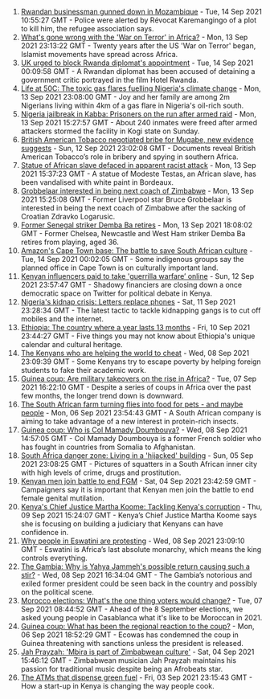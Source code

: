 1. [Rwandan businessman gunned down in Mozambique](https://www.bbc.co.uk/news/world-africa-58557350?at_medium=RSS&at_campaign=KARANGA) - Tue, 14 Sep 2021 10:55:27 GMT - Police were alerted by Révocat Karemangingo of a plot to kill him, the refugee association says.
2. [What's gone wrong with the 'War on Terror' in Africa?](https://www.bbc.co.uk/news/world-africa-58552058?at_medium=RSS&at_campaign=KARANGA) - Mon, 13 Sep 2021 23:13:22 GMT - Twenty years after the US 'War on Terror' began, Islamist movements have spread across Africa.
3. [UK urged to block Rwanda diplomat's appointment](https://www.bbc.co.uk/news/uk-politics-58549303?at_medium=RSS&at_campaign=KARANGA) - Tue, 14 Sep 2021 00:09:58 GMT - A Rwandan diplomat has been accused of detaining a government critic portrayed in the film Hotel Rwanda.
4. [Life at 50C: The toxic gas flares fuelling Nigeria's climate change](https://www.bbc.co.uk/news/world-africa-58549010?at_medium=RSS&at_campaign=KARANGA) - Mon, 13 Sep 2021 23:08:00 GMT - Joy and her family are among 2m Nigerians living within 4km of a gas flare in Nigeria's oil-rich south.
5. [Nigeria jailbreak in Kabba: Prisoners on the run after armed raid](https://www.bbc.co.uk/news/world-africa-58549061?at_medium=RSS&at_campaign=KARANGA) - Mon, 13 Sep 2021 15:27:57 GMT - About 240 inmates were freed after armed attackers stormed the facility in Kogi state on Sunday.
6. [British American Tobacco negotiated bribe for Mugabe, new evidence suggests](https://www.bbc.co.uk/news/world-58517339?at_medium=RSS&at_campaign=KARANGA) - Sun, 12 Sep 2021 23:02:08 GMT - Documents reveal British American Tobacco’s role in bribery and spying in southern Africa.
7. [Statue of African slave defaced in apparent racist attack](https://www.bbc.co.uk/news/world-europe-58549730?at_medium=RSS&at_campaign=KARANGA) - Mon, 13 Sep 2021 15:37:23 GMT - A statue of Modeste Testas, an African slave, has been vandalised with white paint in Bordeaux.
8. [Grobbelaar interested in being next coach of Zimbabwe](https://www.bbc.co.uk/sport/africa/58547014?at_medium=RSS&at_campaign=KARANGA) - Mon, 13 Sep 2021 15:25:08 GMT - Former Liverpool star Bruce Grobbelaar is interested in being the next coach of Zimbabwe after the sacking of Croatian Zdravko Logarusic.
9. [Former Senegal striker Demba Ba retires](https://www.bbc.co.uk/sport/football/58551909?at_medium=RSS&at_campaign=KARANGA) - Mon, 13 Sep 2021 18:08:02 GMT - Former Chelsea, Newcastle and West Ham striker Demba Ba retires from playing, aged 36.
10. [Amazon's Cape Town base: The battle to save South African culture](https://www.bbc.co.uk/news/world-africa-58528348?at_medium=RSS&at_campaign=KARANGA) - Tue, 14 Sep 2021 00:02:05 GMT - Some indigenous groups say the planned office in Cape Town is on culturally important land.
11. [Kenyan influencers paid to take 'guerrilla warfare’ online](https://www.bbc.co.uk/news/world-africa-58474936?at_medium=RSS&at_campaign=KARANGA) - Sun, 12 Sep 2021 23:57:47 GMT - Shadowy financiers are closing down a once democratic space on Twitter for political debate in Kenya.
12. [Nigeria's kidnap crisis: Letters replace phones](https://www.bbc.co.uk/news/world-africa-58506419?at_medium=RSS&at_campaign=KARANGA) - Sat, 11 Sep 2021 23:28:34 GMT - The latest tactic to tackle kidnapping gangs is to cut off mobiles and the internet.
13. [Ethiopia: The country where a year lasts 13 months](https://www.bbc.co.uk/news/world-africa-57443424?at_medium=RSS&at_campaign=KARANGA) - Fri, 10 Sep 2021 23:44:27 GMT - Five things you may not know about Ethiopia's unique calendar and cultural heritage.
14. [The Kenyans who are helping the world to cheat](https://www.bbc.co.uk/news/blogs-trending-58465189?at_medium=RSS&at_campaign=KARANGA) - Wed, 08 Sep 2021 23:09:39 GMT - Some Kenyans try to escape poverty by helping foreign students to fake their academic work.
15. [Guinea coup: Are military takeovers on the rise in Africa?](https://www.bbc.co.uk/news/world-africa-46783600?at_medium=RSS&at_campaign=KARANGA) - Tue, 07 Sep 2021 16:22:10 GMT - Despite a series of coups in Africa over the past few months, the longer trend down is downward.
16. [The South African farm turning flies into food for pets - and maybe people](https://www.bbc.co.uk/news/world-africa-58384761?at_medium=RSS&at_campaign=KARANGA) - Mon, 06 Sep 2021 23:54:43 GMT - A South African company is aiming to take advantage of a new interest in protein-rich insects.
17. [Guinea coup: Who is Col Mamady Doumbouya?](https://www.bbc.co.uk/news/world-africa-58461971?at_medium=RSS&at_campaign=KARANGA) - Wed, 08 Sep 2021 14:57:05 GMT - Col Mamady Doumbouya is a former French soldier who has fought in countries from Somalia to Afghanistan.
18. [South Africa danger zone: Living in a 'hijacked' building](https://www.bbc.co.uk/news/world-africa-58348750?at_medium=RSS&at_campaign=KARANGA) - Sun, 05 Sep 2021 23:08:25 GMT - Pictures of squatters in a South African inner city with high levels of crime, drugs and prostitution.
19. [Kenyan men join battle to end FGM](https://www.bbc.co.uk/news/world-africa-58200718?at_medium=RSS&at_campaign=KARANGA) - Sat, 04 Sep 2021 23:42:59 GMT - Campaigners say it is important that Kenyan men join the battle to end female genital mutilation.
20. [Kenya's Chief Justice Martha Koome: Tackling Kenya's corruption](https://www.bbc.co.uk/news/world-africa-58504720?at_medium=RSS&at_campaign=KARANGA) - Thu, 09 Sep 2021 15:24:07 GMT - Kenya’s Chief Justice Martha Koome says she is focusing on building a judiciary that Kenyans can have confidence in.
21. [Why people in Eswatini are protesting](https://www.bbc.co.uk/news/world-africa-58492598?at_medium=RSS&at_campaign=KARANGA) - Wed, 08 Sep 2021 23:09:10 GMT - Eswatini is Africa’s last absolute monarchy, which means the king controls everything.
22. [The Gambia: Why is Yahya Jammeh's possible return causing such a stir?](https://www.bbc.co.uk/news/world-africa-58493641?at_medium=RSS&at_campaign=KARANGA) - Wed, 08 Sep 2021 16:34:04 GMT - The Gambia’s notorious and exiled former president could be seen back in the country and possibly on the political scene.
23. [Morocco elections: What's the one thing voters would change?](https://www.bbc.co.uk/news/world-africa-58469670?at_medium=RSS&at_campaign=KARANGA) - Tue, 07 Sep 2021 08:44:52 GMT - Ahead of the 8 September elections, we asked young people in Casablanca what it's like to be Moroccan in 2021.
24. [Guinea coup: What has been the regional reaction to the coup?](https://www.bbc.co.uk/news/world-africa-58469810?at_medium=RSS&at_campaign=KARANGA) - Mon, 06 Sep 2021 18:52:29 GMT - Ecowas has condemned the coup in Guinea threatening with sanctions unless the president is released.
25. [Jah Prayzah: 'Mbira is part of Zimbabwean culture'](https://www.bbc.co.uk/news/world-africa-58443059?at_medium=RSS&at_campaign=KARANGA) - Sat, 04 Sep 2021 15:46:12 GMT - Zimbabwean musician Jah Prayzah maintains his passion for traditional music despite being an Afrobeats star.
26. [The ATMs that dispense green fuel](https://www.bbc.co.uk/news/stories-58425184?at_medium=RSS&at_campaign=KARANGA) - Fri, 03 Sep 2021 23:15:43 GMT - How a start-up in Kenya is changing the way people cook.
